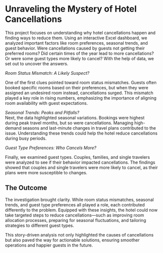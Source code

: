 # Unraveling the Mystery of Hotel Cancellations

This project focuses on understanding why hotel cancellations happen and finding ways to reduce them. Using an interactive Excel dashboard, we analyzed important factors like room preferences, seasonal trends, and guest behavior. Were cancellations caused by guests not getting their preferred rooms? Did certain times of the year lead to more cancellations? Or were some guest types more likely to cancel? With the help of data, we set out to uncover the answers.

*Room Status Mismatch: A Likely Suspect?*  

One of the first clues pointed toward room status mismatches. Guests often booked specific rooms based on their preferences, but when they were assigned an undesired room instead, cancellations surged. This mismatch played a key role in rising numbers, emphasizing the importance of aligning room availability with guest expectations.

*Seasonal Trends: Peaks and Pitfalls?*    
Next, the data highlighted seasonal variations. Bookings were highest during peak travel months, but so were cancellations. Managing high-demand seasons and last-minute changes in travel plans contributed to the issue. Understanding these trends could help the hotel reduce cancellations during busy periods.

*Guest Type Preferences: Who Cancels More?*

Finally, we examined guest types. Couples, families, and single travelers were analyzed to see if their behavior impacted cancellations. The findings showed that couples and single travelers were more likely to cancel, as their plans were more susceptible to changes.

<b>The Outcome</b>         
-----
The investigation brought clarity. While room status mismatches, seasonal trends, and guest type preferences all played a role, each contributed differently to the problem. Equipped with these insights, the hotel could now take targeted steps to reduce cancellations—such as improving room allocation processes, preparing for seasonal fluctuations, and tailoring strategies to different guest types.

This story-driven analysis not only highlighted the causes of cancellations but also paved the way for actionable solutions, ensuring smoother operations and happier guests in the future.








